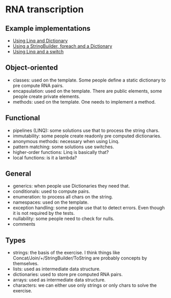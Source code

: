 # RNA transcription

## Example implementations

- [Using Linq and Dictionary](https://exercism.org/tracks/csharp/exercises/rna-transcription/solutions/9cd192112635494cbc16743f3877a9c6)
- [Using a StringBuilder, foreach and a Dictionary](https://exercism.org/tracks/csharp/exercises/rna-transcription/solutions/82fac18e0003494b8639bb80ac2ed0ce)
- [Using Linq and a switch](https://exercism.org/tracks/csharp/exercises/rna-transcription/solutions/15f7659e6f794051b337cbefa0c10259)

## Object-oriented

- classes: used on the template. Some people define a static dictionary to pre compute RNA pairs.
- encapsulation: used on the template. There are public elements, some people create private elements.
- methods: used on the template. One needs to implement a method.

## Functional

- pipelines (LINQ): some solutions use that to process the string chars.
- immutability: some people create readonly pre computed dictionaries.
- anonymous methods: necessary when using Linq.
- pattern matching: some solutions use switches.
- higher-order functions: Linq is basically that?
- local functions: is it a lambda?

## General

- generics: when people use Dictionaries they need that.
- conditionals: used to compute pairs.
- enumeration: to process all chars on the string.
- namespaces: used on the template.
- exception handling: some people use that to detect errors. Even though it is not required by the tests.
- nullability: some people need to check for nulls.
- comments

## Types

- strings: the basis of the exercise. I think things like Concat/Join/+/StringBuilder/ToString are probably concepts by themselves.
- lists: used as intermediate data structure.
- dictionaries: used to store pre computed RNA pairs.
- arrays: used as intermediate data structure.
- characters: we can either use only strings or only chars to solve the exercise.
